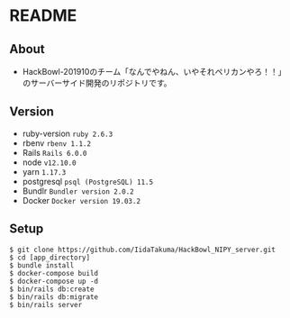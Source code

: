 # README

## About
* HackBowl-201910のチーム「なんでやねん、いやそれペリカンやろ！！」のサーバーサイド開発のリポジトリです。


## Version
* ruby-version `ruby 2.6.3`
* rbenv `rbenv 1.1.2`
* Rails `Rails 6.0.0`
* node `v12.10.0`
* yarn `1.17.3`
* postgresql `psql (PostgreSQL) 11.5`
* Bundlr `Bundler version 2.0.2`
* Docker `Docker version 19.03.2`

## Setup
```
$ git clone https://github.com/IidaTakuma/HackBowl_NIPY_server.git
$ cd [app_directory]
$ bundle install
$ docker-compose build
$ docker-compose up -d
$ bin/rails db:create
$ bin/rails db:migrate
$ bin/rails server
```
